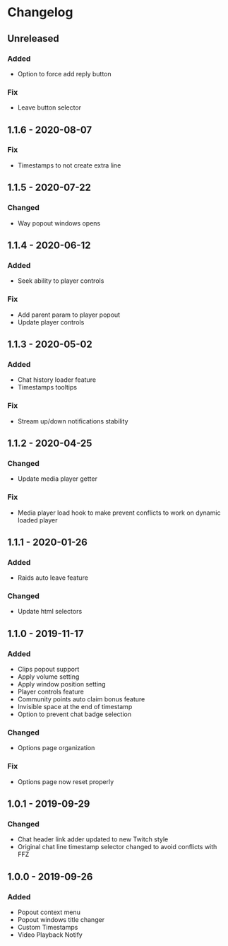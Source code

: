 # Changelog

## Unreleased
### Added
 - Option to force add reply button

### Fix
 - Leave button selector

## 1.1.6 - 2020-08-07
### Fix
 - Timestamps to not create extra line

## 1.1.5 - 2020-07-22
### Changed
 - Way popout windows opens

## 1.1.4 - 2020-06-12
### Added
 - Seek ability to player controls

### Fix
 - Add parent param to player popout
 - Update player controls

## 1.1.3 - 2020-05-02
### Added
 - Chat history loader feature
 - Timestamps tooltips

### Fix
 - Stream up/down notifications stability

## 1.1.2 - 2020-04-25
### Changed
 - Update media player getter

### Fix
 - Media player load hook to make prevent conflicts to work on dynamic loaded player

## 1.1.1 - 2020-01-26
### Added
 - Raids auto leave feature

### Changed
 - Update html selectors

## 1.1.0 - 2019-11-17
### Added
 - Clips popout support
 - Apply volume setting
 - Apply window position setting
 - Player controls feature
 - Community points auto claim bonus feature
 - Invisible space at the end of timestamp
 - Option to prevent chat badge selection

### Changed
 - Options page organization

### Fix
 - Options page now reset properly

## 1.0.1 - 2019-09-29
### Changed
 - Chat header link adder updated to new Twitch style
 - Original chat line timestamp selector changed to avoid conflicts with FFZ

## 1.0.0 - 2019-09-26
### Added
 - Popout context menu
 - Popout windows title changer
 - Custom Timestamps
 - Video Playback Notify
